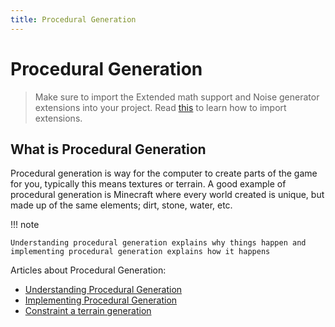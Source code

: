 ```yaml
---
title: Procedural Generation
---
```

# Procedural Generation

>  Make sure to import the Extended math support and Noise generator extensions into your project. Read [this](/gdevelop5/extensions/search) to learn how to import extensions. 

## What is Procedural Generation

Procedural generation is way for the computer to create parts of the game for you, typically this means textures or terrain. A good example of procedural generation is Minecraft where every world created is unique, but made up of the same elements; dirt, stone, water, etc.

!!! note

    Understanding procedural generation explains why things happen and implementing procedural generation explains how it happens

Articles about Procedural Generation:

- [Understanding Procedural Generation](/gdevelop5/tutorials/procedural-generation/understanding-procedural-generation)
- [Implementing Procedural Generation](/gdevelop5/tutorials/procedural-generation/implementing-procedural-generation)
- [Constraint a terrain generation](gdevelop5/extensions/marching-squares#constraint_a_terrain_generation)
